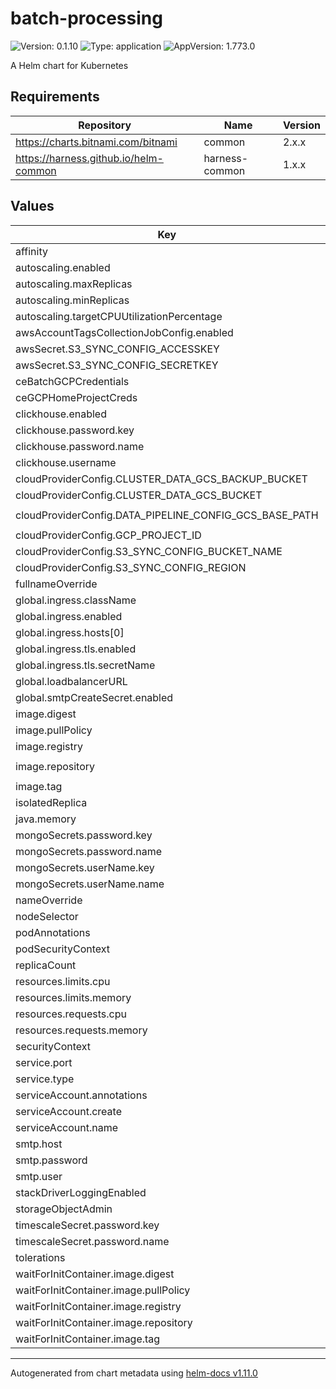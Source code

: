 # batch-processing

![Version: 0.1.10](https://img.shields.io/badge/Version-0.1.10-informational?style=flat-square) ![Type: application](https://img.shields.io/badge/Type-application-informational?style=flat-square) ![AppVersion: 1.773.0](https://img.shields.io/badge/AppVersion-1.773.0-informational?style=flat-square)

A Helm chart for Kubernetes

## Requirements

| Repository | Name | Version |
|------------|------|---------|
| https://charts.bitnami.com/bitnami | common | 2.x.x |
| https://harness.github.io/helm-common | harness-common | 1.x.x |

## Values

| Key | Type | Default | Description |
|-----|------|---------|-------------|
| affinity | object | `{}` |  |
| autoscaling.enabled | bool | `false` |  |
| autoscaling.maxReplicas | int | `2` |  |
| autoscaling.minReplicas | int | `1` |  |
| autoscaling.targetCPUUtilizationPercentage | int | `80` |  |
| awsAccountTagsCollectionJobConfig.enabled | bool | `true` |  |
| awsSecret.S3_SYNC_CONFIG_ACCESSKEY | string | `""` |  |
| awsSecret.S3_SYNC_CONFIG_SECRETKEY | string | `""` |  |
| ceBatchGCPCredentials | string | `""` |  |
| ceGCPHomeProjectCreds | string | `""` |  |
| clickhouse.enabled | bool | `false` |  |
| clickhouse.password.key | string | `"admin-password"` |  |
| clickhouse.password.name | string | `"clickhouse"` |  |
| clickhouse.username | string | `"default"` |  |
| cloudProviderConfig.CLUSTER_DATA_GCS_BACKUP_BUCKET | string | `"clusterdata-onprem-backup"` |  |
| cloudProviderConfig.CLUSTER_DATA_GCS_BUCKET | string | `"clusterdata-onprem"` |  |
| cloudProviderConfig.DATA_PIPELINE_CONFIG_GCS_BASE_PATH | string | `"gs://awscustomerbillingdata-onprem"` |  |
| cloudProviderConfig.GCP_PROJECT_ID | string | `"placeHolder"` |  |
| cloudProviderConfig.S3_SYNC_CONFIG_BUCKET_NAME | string | `"ccm-service-data-bucket"` |  |
| cloudProviderConfig.S3_SYNC_CONFIG_REGION | string | `"us-east-1"` |  |
| fullnameOverride | string | `""` |  |
| global.ingress.className | string | `"harness"` |  |
| global.ingress.enabled | bool | `false` |  |
| global.ingress.hosts[0] | string | `"my-host.example.org"` |  |
| global.ingress.tls.enabled | bool | `true` |  |
| global.ingress.tls.secretName | string | `""` |  |
| global.loadbalancerURL | string | `"https://test"` |  |
| global.smtpCreateSecret.enabled | bool | `false` |  |
| image.digest | string | `""` |  |
| image.pullPolicy | string | `"Always"` |  |
| image.registry | string | `"docker.io"` |  |
| image.repository | string | `"harness/batch-processing-signed"` |  |
| image.tag | string | `"78300"` |  |
| isolatedReplica | int | `0` |  |
| java.memory | string | `"7168"` |  |
| mongoSecrets.password.key | string | `"mongodb-root-password"` |  |
| mongoSecrets.password.name | string | `"mongodb-replicaset-chart"` |  |
| mongoSecrets.userName.key | string | `"mongodbUsername"` |  |
| mongoSecrets.userName.name | string | `"harness-secrets"` |  |
| nameOverride | string | `""` |  |
| nodeSelector | object | `{}` |  |
| podAnnotations | object | `{}` |  |
| podSecurityContext | object | `{}` |  |
| replicaCount | int | `1` |  |
| resources.limits.cpu | int | `1` |  |
| resources.limits.memory | string | `"8192Mi"` |  |
| resources.requests.cpu | int | `1` |  |
| resources.requests.memory | string | `"8192Mi"` |  |
| securityContext | object | `{}` |  |
| service.port | int | `6340` |  |
| service.type | string | `"ClusterIP"` |  |
| serviceAccount.annotations | object | `{}` |  |
| serviceAccount.create | bool | `false` |  |
| serviceAccount.name | string | `"harness-default"` |  |
| smtp.host | string | `""` |  |
| smtp.password | string | `""` |  |
| smtp.user | string | `""` |  |
| stackDriverLoggingEnabled | bool | `false` |  |
| storageObjectAdmin | string | `""` |  |
| timescaleSecret.password.key | string | `"timescaledbPostgresPassword"` |  |
| timescaleSecret.password.name | string | `"harness-secrets"` |  |
| tolerations | list | `[]` |  |
| waitForInitContainer.image.digest | string | `""` |  |
| waitForInitContainer.image.pullPolicy | string | `"IfNotPresent"` |  |
| waitForInitContainer.image.registry | string | `"docker.io"` |  |
| waitForInitContainer.image.repository | string | `"harness/helm-init-container"` |  |
| waitForInitContainer.image.tag | string | `"latest"` |  |

----------------------------------------------
Autogenerated from chart metadata using [helm-docs v1.11.0](https://github.com/norwoodj/helm-docs/releases/v1.11.0)
